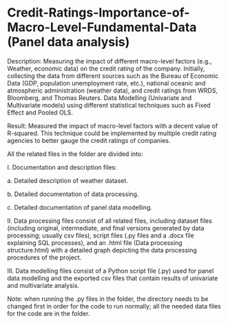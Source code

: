# Credit-Ratings-Importance-of-Macro-Level-Fundamental-Data (Panel data analysis)


Description: Measuring the impact of different macro-level factors (e.g., Weather, economic data) on the credit rating of the company. 
Initially, collecting the data from different sources such as the Bureau of Economic Data (GDP, population unemployment rate, etc.), national oceanic and atmospheric administration (weather data), and credit ratings from WRDS, Bloomberg, and Thomas Reuters.
Data Modelling (Univariate and Multivariate models) using different statistical techniques such as Fixed Effect and Pooled OLS.

Result: Measured the impact of macro-level factors with a decent value of R-squared. This technique could be implemented by multiple credit rating agencies to better gauge the credit ratings of companies.


All the related files in the folder are divided into:

I.	Documentation and description files:

a.	Detailed description of weather dataset.

b.	Detailed documentation of data processing.

c.	Detailed documentation of panel data modelling.

II.	Data processing files consist of all related files, including dataset files (including original, intermediate, and final versions generated by data processing; usually csv files), script files (.py files and a .docx file explaining SQL processes), and an .html file (Data processing structure.html) with a detailed graph depicting the data processing procedures of the project.

III.	Data modelling files consist of a Python script file (.py) used for panel data modelling and the exported csv files that contain results of univariate and multivariate analysis.

Note: when running the .py files in the folder, the directory needs to be changed first in order for the code to run normally; all the needed data files for the code are in the folder.
